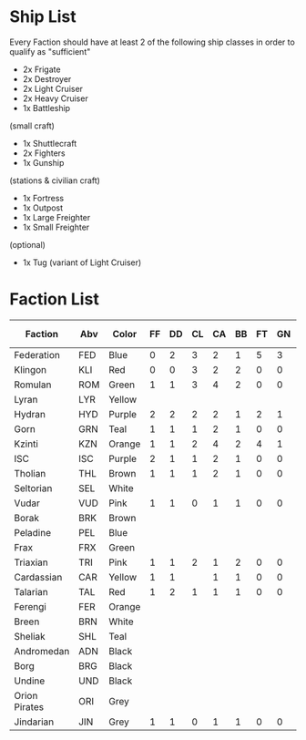 # Ship List

Every Faction should have at least 2 of the following ship classes in order to qualify as "sufficient"
- 2x Frigate
- 2x Destroyer
- 2x Light Cruiser
- 2x Heavy Cruiser
- 1x Battleship

(small craft)
- 1x Shuttlecraft
- 2x Fighters
- 1x Gunship

(stations & civilian craft)
- 1x Fortress
- 1x Outpost
- 1x Large Freighter
- 1x Small Freighter

(optional)
- 1x Tug (variant of Light Cruiser)

# Faction List

| Faction          | Abv | Color      | FF  | DD  | CL  | CA  | BB  | FT  | GN  | FA-S  | FA-L  | Fortress  | Outpost |
|------------------|-----|------------|-----|-----|-----|-----|-----|-----|-----|-------|-------|-----------|---------|
| Federation       | FED | Blue       |  0  |  2  |  3  |  2  |  1  |  5  |  3  |       |       |           |         |
| Klingon          | KLI | Red        |  0  |  0  |  3  |  2  |  2  |  0  |  0  |       |       |           |         |
| Romulan          | ROM | Green      |  1  |  1  |  3  |  4  |  2  |  0  |  0  |       |       |           |         |
| Lyran            | LYR | Yellow     |     |     |     |     |     |     |     |       |       |           |         |
| Hydran           | HYD | Purple     |  2  |  2  |  2  |  2  |  1  |  2  |  1  |       |       |           |         |
| Gorn             | GRN | Teal       |  1  |  1  |  1  |  2  |  1  |  0  |  0  |       |       |           |         |
| Kzinti           | KZN | Orange     |  1  |  1  |  2  |  4  |  2  |  4  |  1  |       |       |           |         |
| ISC              | ISC | Purple     |  2  |  1  |  1  |  2  |  1  |  0  |  0  |       |       |           |         |
| Tholian          | THL | Brown      |  1  |  1  |  1  |  2  |  1  |  0  |  0  |       |       |           |         |
| Seltorian        | SEL | White      |     |     |     |     |     |     |     |       |       |           |         |
| Vudar            | VUD | Pink       |  1  |  1  |  0  |  1  |  1  |  0  |  0  |       |       |           |         |
| Borak            | BRK | Brown      |     |     |     |     |     |     |     |       |       |           |         |
| Peladine         | PEL | Blue       |     |     |     |     |     |     |     |       |       |           |         |
| Frax             | FRX | Green      |     |     |     |     |     |     |     |       |       |           |         |
| Triaxian         | TRI | Pink       |  1  |  1  |  2  |  1  |  2  |  0  |  0  |       |       |           |         |
| Cardassian       | CAR | Yellow     |  1  |  1  |     |  1  |  1  |  0  |  0  |       |       |           |         |
| Talarian         | TAL | Red        |  1  |  2  |  1  |  1  |  1  |  0  |  0  |       |       |           |         |
| Ferengi          | FER | Orange     |     |     |     |     |     |     |     |       |       |           |         |
| Breen            | BRN | White      |     |     |     |     |     |     |     |       |       |           |         |
| Sheliak          | SHL | Teal       |     |     |     |     |     |     |     |       |       |           |         |
| Andromedan       | ADN | Black      |     |     |     |     |     |     |     |       |       |           |         |
| Borg             | BRG | Black      |     |     |     |     |     |     |     |       |       |           |         |
| Undine           | UND | Black      |     |     |     |     |     |     |     |       |       |           |         |
| Orion Pirates    | ORI | Grey       |     |     |     |     |     |     |     |       |       |           |         |
| Jindarian        | JIN | Grey       |  1  |  1  |  0  |  1  |  1  |  0  |  0  |       |       |           |         |
